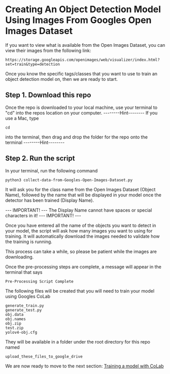 # Creating An Object Detection Model Using Images From Googles Open Images Dataset

If you want to view what is available from the Open Images Dataset, you can view their images from the following link:
```
https://storage.googleapis.com/openimages/web/visualizer/index.html?set=train&type=detection
```

Once you know the specific tags/classes that you want to use to train an object detection model on, then we are ready to start.

## Step 1. Download this repo
Once the repo is downloaded to your local machine, use your terminal to "cd" into the repos location on your computer.
--------Hint--------
If you use a Mac, type
```
cd
```
into the terminal, then drag and drop the folder for the repo onto the terminal
--------Hint--------

## Step 2. Run the script
In your terminal, run the following command
```
python3 collect-data-from-Googles-Open-Images-Dataset.py
```

It will ask you for the class name from the Open Images Dataset (Object Name), followed by the name that will be displayed in your model once the detector has been trained (Display Name).

--- IMPORTANT! ---
The Display Name cannot have spaces or special characters in it!
--- IMPORTANT! ---

Once you have entered all the name of the objects you want to detect in your model, the script will ask how many images you want to using for training. It will automatically download the images needed to validate how the training is running.

This process can take a while, so please be patient while the images are downloading.

Once the pre-processing steps are complete, a message will appear in the terminal that says
```
Pre-Processing Script Complete
```

The following files will be created that you will need to train your model using Googles CoLab
```
generate_train.py
generate_test.py
obj.data
obj.names
obj.zip
test.zip
yolov4-obj.cfg
```

They will be available in a folder under the root directory for this repo named
```
upload_these_files_to_google_drive
```

We are now ready to move to the next section:
[Training a model with CoLab](https://github.com/JPM-Tech/Object-Detection/tree/master/Training/Train-a-model-with-CoLab)
